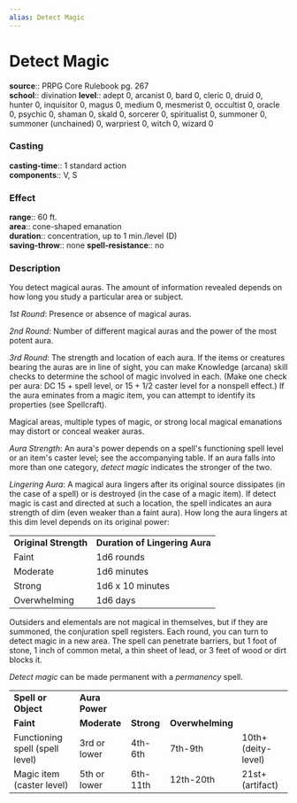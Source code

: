 ```yaml
---
alias: Detect Magic
---
```


# Detect Magic 

**source**:: PRPG Core Rulebook pg. 267  
**school**:: divination
**level**:: adept 0, arcanist 0, bard 0, cleric 0, druid 0, hunter 0, inquisitor 0, magus 0, medium 0, mesmerist 0, occultist 0, oracle 0, psychic 0, shaman 0, skald 0, sorcerer 0, spiritualist 0, summoner 0, summoner (unchained) 0, warpriest 0, witch 0, wizard 0

### Casting 

**casting-time**:: 1 standard action  
**components**:: V, S

### Effect 

**range**:: 60 ft.  
**area**:: cone-shaped emanation  
**duration**:: concentration, up to 1 min./level (D)  
**saving-throw**:: none
**spell-resistance**:: no

### Description 

You detect magical auras. The amount of information revealed depends on how long you study a particular area or subject.  
  
*1st Round*: Presence or absence of magical auras.  
  
*2nd Round*: Number of different magical auras and the power of the most potent aura.  
  
*3rd Round*: The strength and location of each aura. If the items or creatures bearing the auras are in line of sight, you can make Knowledge (arcana) skill checks to determine the school of magic involved in each. (Make one check per aura: DC 15 + spell level, or 15 + 1/2 caster level for a nonspell effect.) If the aura eminates from a magic item, you can attempt to identify its properties (see Spellcraft).  
  
Magical areas, multiple types of magic, or strong local magical emanations may distort or conceal weaker auras.  
  
*Aura Strength*: An aura's power depends on a spell's functioning spell level or an item's caster level; see the accompanying table. If an aura falls into more than one category, *detect magic* indicates the stronger of the two.  
  
*Lingering Aura*: A magical aura lingers after its original source dissipates (in the case of a spell) or is destroyed (in the case of a magic item). If detect magic is cast and directed at such a location, the spell indicates an aura strength of dim (even weaker than a faint aura). How long the aura lingers at this dim level depends on its original power:  
  

|                       |                                |
|-----------------------|--------------------------------|
| **Original Strength** | **Duration of Lingering Aura** |
| Faint                 | 1d6 rounds                     |
| Moderate              | 1d6 minutes                    |
| Strong                | 1d6 x 10 minutes               |
| Overwhelming          | 1d6 days                       |

  
Outsiders and elementals are not magical in themselves, but if they are summoned, the conjuration spell registers. Each round, you can turn to detect magic in a new area. The spell can penetrate barriers, but 1 foot of stone, 1 inch of common metal, a thin sheet of lead, or 3 feet of wood or dirt blocks it.  
  
*Detect magic* can be made permanent with a *permanency* spell.  
  

|                                 |                |            |                  |                     |
|---------------------------------|----------------|------------|------------------|---------------------|
| **Spell or Object**             | **Aura Power** |            |                  |                     |
| **Faint**                       | **Moderate**   | **Strong** | **Overwhelming** |                     |
| Functioning spell (spell level) | 3rd or lower   | 4th-6th    | 7th-9th          | 10th+ (deity-level) |
| Magic item (caster level)       | 5th or lower   | 6th-11th   | 12th-20th        | 21st+ (artifact)    |

